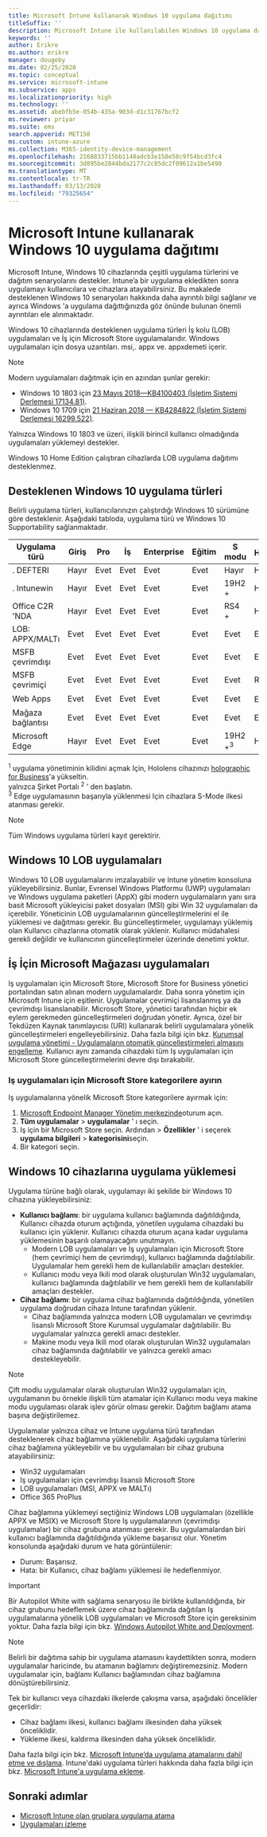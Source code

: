 ```yaml
---
title: Microsoft Intune kullanarak Windows 10 uygulama dağıtımı
titleSuffix: ''
description: Microsoft Intune ile kullanılabilen Windows 10 uygulama dağıtım senaryoları hakkında bilgi edinin.
keywords: ''
author: Erikre
ms.author: erikre
manager: dougeby
ms.date: 02/25/2020
ms.topic: conceptual
ms.service: microsoft-intune
ms.subservice: apps
ms.localizationpriority: high
ms.technology: ''
ms.assetid: abebfb5e-054b-435a-903d-d1c31767bcf2
ms.reviewer: priyar
ms.suite: ems
search.appverid: MET150
ms.custom: intune-azure
ms.collection: M365-identity-device-management
ms.openlocfilehash: 2168833715bb1148adcb3e158e58c9f54bcd3fc4
ms.sourcegitcommit: 3d895be2844bda2177c2c85dc2f09612a1be5490
ms.translationtype: MT
ms.contentlocale: tr-TR
ms.lasthandoff: 03/13/2020
ms.locfileid: "79325654"
---
```

# <a name="windows-10-app-deployment-by-using-microsoft-intune"></a>Microsoft Intune kullanarak Windows 10 uygulama dağıtımı 

Microsoft Intune, Windows 10 cihazlarında çeşitli uygulama türlerini ve dağıtım senaryolarını destekler. Intune’a bir uygulama ekledikten sonra uygulamayı kullanıcılara ve cihazlara atayabilirsiniz. Bu makalede desteklenen Windows 10 senaryoları hakkında daha ayrıntılı bilgi sağlanır ve ayrıca Windows 'a uygulama dağıttığınızda göz önünde bulunan önemli ayrıntıları ele alınmaktadır. 

Windows 10 cihazlarında desteklenen uygulama türleri İş kolu (LOB) uygulamaları ve İş için Microsoft Store uygulamalarıdır. Windows uygulamaları için dosya uzantıları. msi,. appx ve. appxdemeti içerir.  

> [!Note]
> Modern uygulamaları dağıtmak için en azından şunlar gerekir:
> - Windows 10 1803 için [23 Mayıs 2018—KB4100403 (İşletim Sistemi Derlemesi 17134.81)](https://support.microsoft.com/help/4100403/windows-10-update-kb4100403).
> - Windows 10 1709 için [21 Haziran 2018 — KB4284822 (İşletim Sistemi Derlemesi 16299.522)](https://support.microsoft.com/help/4284822).
>
> Yalnızca Windows 10 1803 ve üzeri, ilişkili birincil kullanıcı olmadığında uygulamaları yüklemeyi destekler.
>
> Windows 10 Home Edition çalıştıran cihazlarda LOB uygulama dağıtımı desteklenmez.

## <a name="supported-windows-10-app-types"></a>Desteklenen Windows 10 uygulama türleri

Belirli uygulama türleri, kullanıcılarınızın çalıştırdığı Windows 10 sürümüne göre desteklenir. Aşağıdaki tabloda, uygulama türü ve Windows 10 Supportability sağlanmaktadır.

| Uygulama türü | Giriş | Pro | İş | Enterprise | Eğitim | S modu | HoloLens<sup>1 | Surface Hub | WCOS | Cep Telefonu |
|----------------|------|-----|----------|------------|-----------|--------|-----------|------------|------|--------|
|  . DEFTERI | Hayır | Evet | Evet | Evet | Evet | Hayır | Hayır | Hayır | Hayır | Hayır |
| . Intunewin | Hayır | Evet | Evet | Evet | Evet | 19H2 + | Hayır | Hayır | Hayır | Hayır |
| Office C2R 'NDA | Hayır | Evet | Evet | Evet | Evet | RS4 + | Hayır | Hayır | Hayır | Hayır |
| LOB: APPX/MALTı | Evet | Evet | Evet | Evet | Evet | Evet | Evet | Evet | Evet | Evet |
| MSFB çevrimdışı | Evet | Evet | Evet | Evet | Evet | Evet | Evet | Evet | Evet | Evet |
| MSFB çevrimiçi | Evet | Evet | Evet | Evet | Evet | Evet | RS4 + | Hayır | Evet | Evet |
| Web Apps | Evet | Evet | Evet | Evet | Evet | Evet | Evet<sup>2 | Evet<sup>2 | Evet | Evet<sup>2 |
| Mağaza bağlantısı | Evet | Evet | Evet | Evet | Evet | Evet | Evet | Evet | Evet | Evet |
| Microsoft Edge | Hayır | Evet | Evet | Evet | Evet | 19H2 +<sup>3 | Hayır | Hayır | Hayır | Hayır |

<sup>1</sup> uygulama yönetiminin kilidini açmak Için, Hololens cihazınızı [holographic for Business](../fundamentals/windows-holographic-for-business.md)'a yükseltin.<br />
yalnızca Şirket Portalı <sup>2</sup> ' den başlatın.<br />
<sup>3</sup> Edge uygulamasının başarıyla yüklenmesi Için cihazlara S-Mode ilkesi atanması gerekir.

> [!NOTE]
> Tüm Windows uygulama türleri kayıt gerektirir.

## <a name="windows-10-lob-apps"></a>Windows 10 LOB uygulamaları

Windows 10 LOB uygulamalarını imzalayabilir ve Intune yönetim konsoluna yükleyebilirsiniz. Bunlar, Evrensel Windows Platformu (UWP) uygulamaları ve Windows uygulama paketleri (AppX) gibi modern uygulamaların yanı sıra basit Microsoft yükleyicisi paket dosyaları (MSI) gibi Win 32 uygulamaları da içerebilir. Yöneticinin LOB uygulamalarının güncelleştirmelerini el ile yüklemesi ve dağıtması gerekir. Bu güncelleştirmeler, uygulamayı yüklemiş olan Kullanıcı cihazlarına otomatik olarak yüklenir. Kullanıcı müdahalesi gerekli değildir ve kullanıcının güncelleştirmeler üzerinde denetimi yoktur. 

## <a name="microsoft-store-for-business-apps"></a>İş İçin Microsoft Mağazası uygulamaları

Iş uygulamaları için Microsoft Store, Microsoft Store for Business yönetici portalından satın alınan modern uygulamalardır. Daha sonra yönetim için Microsoft Intune için eşitlenir. Uygulamalar çevrimiçi lisanslanmış ya da çevrimdışı lisanslanabilir. Microsoft Store, yönetici tarafından hiçbir ek eylem gerekmeden güncelleştirmeleri doğrudan yönetir. Ayrıca, özel bir Tekdüzen Kaynak tanımlayıcısı (URI) kullanarak belirli uygulamalara yönelik güncelleştirmeleri engelleyebilirsiniz. Daha fazla bilgi için bkz. [Kurumsal uygulama yönetimi - Uygulamaların otomatik güncelleştirmeleri almasını engelleme](https://docs.microsoft.com/windows/client-management/mdm/enterprise-app-management#prevent-app-from-automatic-updates). Kullanıcı aynı zamanda cihazdaki tüm Iş uygulamaları için Microsoft Store güncelleştirmelerini devre dışı bırakabilir. 

### <a name="categorize-microsoft-store-for-business-apps"></a>Iş uygulamaları için Microsoft Store kategorilere ayırın 
Iş uygulamalarına yönelik Microsoft Store kategorilere ayırmak için: 

1. [Microsoft Endpoint Manager Yönetim merkezinde](https://go.microsoft.com/fwlink/?linkid=2109431)oturum açın.
2. **Tüm uygulamalar** > **uygulamalar** ' ı seçin. 
3. Iş için bir Microsoft Store seçin. Ardından > **Özellikler** ' i seçerek **uygulama bilgileri** > **kategorisini**seçin. 
4. Bir kategori seçin.

## <a name="install-apps-on-windows-10-devices"></a>Windows 10 cihazlarına uygulama yüklemesi
Uygulama türüne bağlı olarak, uygulamayı iki şekilde bir Windows 10 cihazına yükleyebilirsiniz:

- **Kullanıcı bağlamı**: bir uygulama kullanıcı bağlamında dağıtıldığında, Kullanıcı cihazda oturum açtığında, yönetilen uygulama cihazdaki bu kullanıcı için yüklenir. Kullanıcı cihazda oturum açana kadar uygulama yüklemesinin başarılı olamayacağını unutmayın. 
  - Modern LOB uygulamaları ve Iş uygulamaları için Microsoft Store (hem çevrimiçi hem de çevrimdışı), kullanıcı bağlamında dağıtılabilir. Uygulamalar hem gerekli hem de kullanılabilir amaçları destekler.
  - Kullanıcı modu veya Ikili mod olarak oluşturulan Win32 uygulamaları, kullanıcı bağlamında dağıtılabilir ve hem gerekli hem de kullanılabilir amaçları destekler. 
- **Cihaz bağlamı**: bir uygulama cihaz bağlamında dağıtıldığında, yönetilen uygulama doğrudan cihaza Intune tarafından yüklenir.
  - Cihaz bağlamında yalnızca modern LOB uygulamaları ve çevrimdışı lisanslı Microsoft Store Kurumsal uygulamalar dağıtılabilir. Bu uygulamalar yalnızca gerekli amacı destekler.
  - Makine modu veya Ikili mod olarak oluşturulan Win32 uygulamaları cihaz bağlamında dağıtılabilir ve yalnızca gerekli amacı destekleyebilir.

> [!NOTE]
> Çift modlu uygulamalar olarak oluşturulan Win32 uygulamaları için, uygulamanın bu örnekle ilişkili tüm atamalar için Kullanıcı modu veya makine modu uygulaması olarak işlev görür olması gerekir. Dağıtım bağlamı atama başına değiştirilemez.  

Uygulamalar yalnızca cihaz ve Intune uygulama türü tarafından desteklenerek cihaz bağlamına yüklenebilir. Aşağıdaki uygulama türlerini cihaz bağlamına yükleyebilir ve bu uygulamaları bir cihaz grubuna atayabilirsiniz:

- Win32 uygulamaları
- Iş uygulamaları için çevrimdışı lisanslı Microsoft Store
- LOB uygulamaları (MSI, APPX ve MALTı)
- Office 365 ProPlus

Cihaz bağlamına yüklemeyi seçtiğiniz Windows LOB uygulamaları (özellikle APPX ve MSIX) ve Microsoft Store Iş uygulamalarının (çevrimdışı uygulamalar) bir cihaz grubuna atanması gerekir. Bu uygulamalardan biri kullanıcı bağlamında dağıtıldığında yükleme başarısız olur. Yönetim konsolunda aşağıdaki durum ve hata görüntülenir:
  - Durum: Başarısız.
  - Hata: bir Kullanıcı, cihaz bağlamı yüklemesi ile hedeflenmiyor.

> [!IMPORTANT]
> Bir Autopilot White with sağlama senaryosu ile birlikte kullanıldığında, bir cihaz grubunu hedeflemek üzere cihaz bağlamında dağıtılan Iş uygulamalarına yönelik LOB uygulamaları ve Microsoft Store için gereksinim yoktur. Daha fazla bilgi için bkz. [Windows Autopilot White and Deployment](https://docs.microsoft.com/windows/deployment/windows-autopilot/white-glove).

> [!Note]
> Belirli bir dağıtıma sahip bir uygulama atamasını kaydettikten sonra, modern uygulamalar haricinde, bu atamanın bağlamını değiştiremezsiniz. Modern uygulamalar için, bağlamı Kullanıcı bağlamından cihaz bağlamına dönüştürebilirsiniz. 

Tek bir kullanıcı veya cihazdaki ilkelerde çakışma varsa, aşağıdaki öncelikler geçerlidir:
- Cihaz bağlamı ilkesi, kullanıcı bağlamı ilkesinden daha yüksek önceliklidir. 
- Yükleme ilkesi, kaldırma ilkesinden daha yüksek önceliklidir.

Daha fazla bilgi için bkz. [Microsoft Intune’da uygulama atamalarını dahil etme ve dışlama](apps-inc-exl-assignments.md). Intune'daki uygulama türleri hakkında daha fazla bilgi için bkz. [Microsoft Intune'a uygulama ekleme](apps-add.md).

## <a name="next-steps"></a>Sonraki adımlar

- [Microsoft Intune olan gruplara uygulama atama](apps-deploy.md)
- [Uygulamaları izleme](apps-monitor.md)
